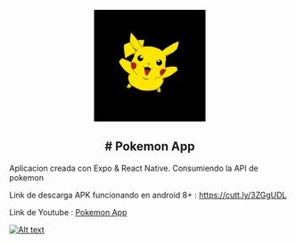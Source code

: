 <p align="center"><a href="https://github.com/lyswhut/lx-music-mobile"><img width="200" src="https://github.com/Leancba/Pokedex/blob/main/assets/icono.png" alt="lx-music logo"></a></p>


<h2 align="center"># Pokemon App</h2>

Aplicacion creada con Expo & React Native. Consumiendo la API de pokemon

Link de descarga APK funcionando en android 8+ : https://cutt.ly/3ZGgUDL

Link de Youtube :  [Pokemon App](https://www.youtube.com/watch?v=A9ISS3ukNos)

[![Alt text](https://img.youtube.com/vi/A9ISS3ukNos/0.jpg)](https://www.youtube.com/watch?v=A9ISS3ukNos)




